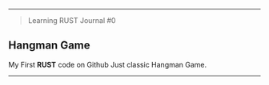 ___
> Learning RUST Journal #0
## Hangman Game

My First __RUST__ code on Github
Just classic Hangman Game.
___
